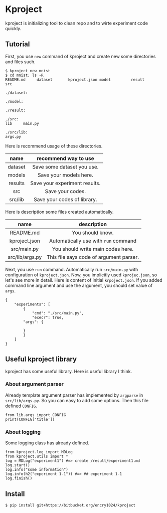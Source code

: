 # Kproject

kproject is initializing tool to clean repo and to wirte experiment code quickly.

## Tutorial

First, you use ```new``` command of kproject and create new some directories and files such.

```
$ kproject new mnist
$ cd mnist; ls -R
README.md     dataset       kproject.json model         result        src

./dataset:

./model:

./result:

./src:
lib     main.py

./src/lib:
args.py
```

Here is recommend usage of these directories.

|name|recommend way to use|
|:--:|:--:|
|dataset|Save some dataset you use.|
|models|Save your models here.|
|results|Save your experiment results.|
|src|Save your codes.|
|src/lib|Save your codes of library.|

Here is description some files created automatically.

|name|description|
|:---:|:---:|
|README.md|You should know.|
|kproject.json|Automatically use with ```run``` command|
|src/main.py|You should write main codes here.|
|src/lib/args.py|This file says code of argument parser.|

Next, you use ```run``` command. Automatically run ```src/main.py``` with configuration of ```kproject.json```. Now, you implicitly used ```kprojec.json```, so let's see more in detail. Here is content of initial ```krpoject.json```. If you added command line argument and use the argument, you should set value of ```args```.

```
{
    "experiments": [
        {
            "cmd": "./src/main.py",
            "exec?": true,
	    "args": {
	    
	    }
        }
    ]
}	
```

## Useful kproject library

kproject has some useful library. Here is useful library I think.

### About argument parser

Already template argument parser has implemented by ```argparse``` in ```src/lib/args.py```. So you can easy to add some options. Then this file defined ```CONFIG```.

```
from lib.args import CONFIG
print(CONFIG['title'])
```

### About logging

Some logging class has already defined.

```
from kproject.log import MDLog
from kproject.utils import *
log = MDLog("experiment1") #=> create /result/experiment1.md
log.start()
log.info("some information")
log.info(h2("experiment 1-1")) #=> ## experiment 1-1
log.finish()
```

## Install

```
$ pip install git+https://bitbucket.org/encry1024/kproject
```
